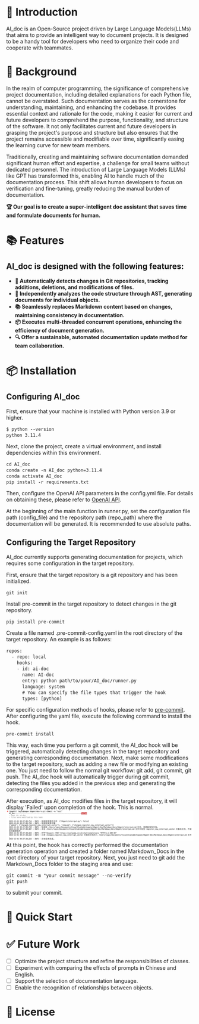 # 🤗 Introduction

AI_doc is an Open-Source project driven by Large Language Models(LLMs) that aims to provide an intelligent way to document projects. 
It is designed to be a handy tool for developers who need to organize their code and cooperate with teammates.

# 👾 Background
In the realm of computer programming, the significance of comprehensive project documentation, including detailed explanations for each Python file, cannot be overstated. Such documentation serves as the cornerstone for understanding, maintaining, and enhancing the codebase. It provides essential context and rationale for the code, making it easier for current and future developers to comprehend the purpose, functionality, and structure of the software. It not only facilitates current and future developers in grasping the project's purpose and structure but also ensures that the project remains accessible and modifiable over time, significantly easing the learning curve for new team members.

Traditionally, creating and maintaining software documentation demanded significant human effort and expertise, a challenge for small teams without dedicated personnel. The introduction of Large Language Models (LLMs) like GPT has transformed this, enabling AI to handle much of the documentation process. This shift allows human developers to focus on verification and fine-tuning, greatly reducing the manual burden of documentation.

**🏆 Our goal is to create a super-intelligent doc assistant that saves time and formulate documents for human.**

# 📚 Features

## AI_doc is designed with the following features:

- **🤖 Automatically detects changes in Git repositories, tracking additions, deletions, and modifications of files.**
- **📝 Independently analyzes the code structure through AST, generating documents for individual objects.**
- **📚 Seamlessly replaces Markdown content based on changes, maintaining consistency in documentation.**
- **📦 Executes multi-threaded concurrent operations, enhancing the efficiency of document generation.**
- **🔍 Offer a sustainable, automated documentation update method for team collaboration.**

# 📦 Installation

## Configuring AI_doc
First, ensure that your machine is installed with Python version 3.9 or higher.
```
$ python --version
python 3.11.4
```
Next, clone the project, create a virtual environment, and install dependencies within this environment.
```
cd AI_doc
conda create -n AI_doc python=3.11.4
conda activate AI_doc
pip install -r requirements.txt
```
Then, configure the OpenAI API parameters in the config.yml file.
For details on obtaining these, please refer to [OpenAI API](https://beta.openai.com/docs/developer-quickstart/your-api-keys).

At the beginning of the main function in runner.py, set the configuration file path (config_file) and the repository path (repo_path) where the documentation will be generated. It is recommended to use absolute paths.

## Configuring the Target Repository

AI_doc currently supports generating documentation for projects, which requires some configuration in the target repository.

First, ensure that the target repository is a git repository and has been initialized.
```
git init
```
Install pre-commit in the target repository to detect changes in the git repository.

```
pip install pre-commit
```
Create a file named .pre-commit-config.yaml in the root directory of the target repository. An example is as follows:

```
repos:
  - repo: local
    hooks:
    - id: ai-doc
      name: AI-doc
      entry: python path/to/your/AI_doc/runner.py
      language: system
      # You can specify the file types that trigger the hook
      types: [python]
```
For specific configuration methods of hooks, please refer to [pre-commit](https://pre-commit.com/#plugins).
After configuring the yaml file, execute the following command to install the hook.
```
pre-commit install
```
This way, each time you perform a git commit, the AI_doc hook will be triggered, automatically detecting changes in the target repository and generating corresponding documentation.
Next, make some modifications to the target repository, such as adding a new file or modifying an existing one.
You just need to follow the normal git workflow: git add, git commit, git push.
The AI_doc hook will automatically trigger during git commit, detecting the files you added in the previous step and generating the corresponding documentation.

After execution, as AI_doc modifies files in the target repository, it will display 'Failed' upon completion of the hook. This is normal.
![Execution Result](assets/images/execution_result.png)
At this point, the hook has correctly performed the documentation generation operation and created a folder named Markdown_Docs in the root directory of your target repository.
Next, you just need to git add the Markdown_Docs folder to the staging area and use:
```
git commit -m "your commit message" --no-verify
git push
```
to submit your commit.

# 📖 Quick Start

# ✅ Future Work

- [ ] Optimize the project structure and refine the responsibilities of classes.
- [ ] Experiment with comparing the effects of prompts in Chinese and English.
- [ ] Support the selection of documentation language.
- [ ] Enable the recognition of relationships between objects.

# 📜 License






